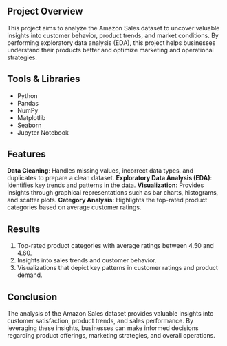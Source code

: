 ## Project Overview

This project aims to analyze the Amazon Sales dataset to uncover valuable insights into customer behavior, product trends, and market conditions. By performing exploratory data analysis (EDA), this project helps businesses understand their products better and optimize marketing and operational strategies.

## Tools & Libraries

  - Python
  - Pandas
  - NumPy
  - Matplotlib
  - Seaborn
  - Jupyter Notebook

## Features

**Data Cleaning**: Handles missing values, incorrect data types, and duplicates to prepare a clean dataset.
**Exploratory Data Analysis (EDA)**: Identifies key trends and patterns in the data.
**Visualization**: Provides insights through graphical representations such as bar charts, histograms, and scatter plots.
**Category Analysis**: Highlights the top-rated product categories based on average customer ratings.

## Results

1. Top-rated product categories with average ratings between 4.50 and 4.60.
2. Insights into sales trends and customer behavior.
3. Visualizations that depict key patterns in customer ratings and product demand.

## Conclusion

The analysis of the Amazon Sales dataset provides valuable insights into customer satisfaction, product trends, and sales performance. By leveraging these insights, businesses can make informed decisions regarding product offerings, marketing strategies, and overall operations.
